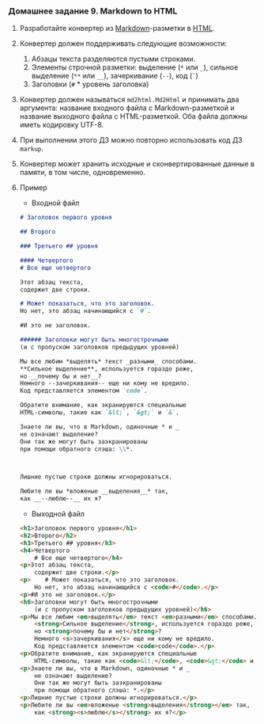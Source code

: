 ### Домашнее задание 9\. Markdown to HTML

1. Разработайте конвертер из [Markdown](https://ru.wikipedia.org/wiki/Markdown)-разметки в [HTML](https://ru.wikipedia.org/wiki/HTML).
2. Конвертер должен поддерживать следующие возможности:
    1.  Абзацы текста разделяются пустыми строками.
    2.  Элементы строчной разметки: выделение (`*` или `_`), сильное выделение (`**` или `__`), зачеркивание (`--`), код (`` ` ``)
    3.  Заголовки (`#` \* уровень заголовка)
3. Конвертер должен называться `md2html.Md2Html` и принимать два аргумента: название входного файла с Markdown-разметкой и название выходного файла c HTML-разметкой. Оба файла должны иметь кодировку UTF-8.
4. При выполнении этого ДЗ можно повторно использовать код ДЗ `markup`.
5. Конвертер может хранить исходные и сконвертированные данные в памяти, в том числе, одновременно.
6. Пример
    * Входной файл
    ```markdown
    # Заголовок первого уровня
    
    ## Второго
    
    ### Третьего ## уровня
    
    #### Четвертого
    # Все еще четвертого
    
    Этот абзац текста,
    содержит две строки.
    
    # Может показаться, что это заголовок.
    Но нет, это абзац начинающийся с `#`.
    
    #И это не заголовок.
    
    ###### Заголовки могут быть многострочными
    (и с пропуском заголовков предыдущих уровней)
    
    Мы все любим *выделять* текст _разными_ способами.
    **Сильное выделение**, используется гораздо реже,
    но __почему бы и нет__?
    Немного --зачеркивания-- еще ни кому не вредило.
    Код представляется элементом `code`.
    
    Обратите внимание, как экранируются специальные
    HTML-символы, такие как `&lt;`, `&gt;` и `&`.
    
    Знаете ли вы, что в Markdown, одиночные * и _
    не означают выделение?
    Они так же могут быть заэкранированы
    при помощи обратного слэша: \\*.
    
    
    
    Лишние пустые строки должны игнорироваться.
    
    Любите ли вы *вложеные __выделения__* так,
    как __--люблю--__ их я?
    ```

    * Выходной файл
    ```html
    <h1>Заголовок первого уровня</h1>
    <h2>Второго</h2>
    <h3>Третьего ## уровня</h3>
    <h4>Четвертого
        # Все еще четвертого</h4>
    <p>Этот абзац текста,
        содержит две строки.</p>
    <p>    # Может показаться, что это заголовок.
        Но нет, это абзац начинающийся с <code>#</code>.</p>
    <p>#И это не заголовок.</p>
    <h6>Заголовки могут быть многострочными
        (и с пропуском заголовков предыдущих уровней)</h6>
    <p>Мы все любим <em>выделять</em> текст <em>разными</em> способами.
        <strong>Сильное выделение</strong>, используется гораздо реже,
        но <strong>почему бы и нет</strong>?
        Немного <s>зачеркивания</s> еще ни кому не вредило.
        Код представляется элементом <code>code</code>.</p>
    <p>Обратите внимание, как экранируются специальные
        HTML-символы, такие как <code>&lt;</code>, <code>&gt;</code> и <code>&amp;</code>.</p>
    <p>Знаете ли вы, что в Markdown, одиночные * и _
        не означают выделение?
        Они так же могут быть заэкранированы
        при помощи обратного слэша: *.</p>
    <p>Лишние пустые строки должны игнорироваться.</p>
    <p>Любите ли вы <em>вложеные <strong>выделения</strong></em> так,
        как <strong><s>люблю</s></strong> их я?</p>
    ```
